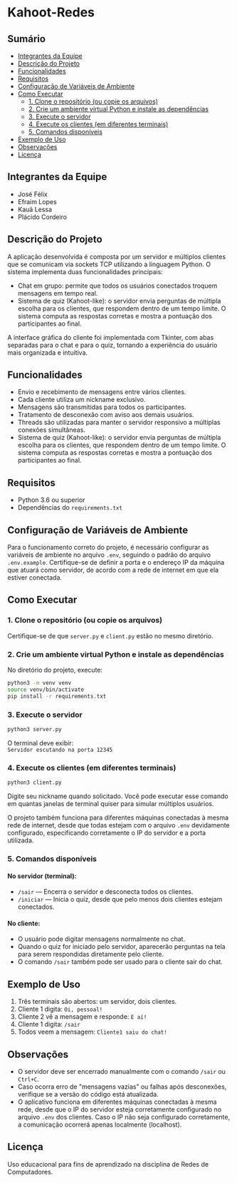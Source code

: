 # Kahoot-Redes

## Sumário

- [Integrantes da Equipe](#integrantes-da-equipe)
- [Descrição do Projeto](#descrição-do-projeto)
- [Funcionalidades](#funcionalidades)
- [Requisitos](#requisitos)
- [Configuração de Variáveis de Ambiente](#configuração-de-variáveis-de-ambiente)
- [Como Executar](#como-executar)
    - [1. Clone o repositório (ou copie os arquivos)](#1-clone-o-repositório-ou-copie-os-arquivos)
    - [2. Crie um ambiente virtual Python e instale as dependências](#2-crie-um-ambiente-virtual-python-e-instale-as-dependências)
    - [3. Execute o servidor](#3-execute-o-servidor)
    - [4. Execute os clientes (em diferentes terminais)](#4-execute-os-clientes-em-diferentes-terminais)
    - [5. Comandos disponíveis](#5-comandos-disponíveis)
- [Exemplo de Uso](#exemplo-de-uso)
- [Observações](#observações)
- [Licença](#licença)

## Integrantes da Equipe

- José Félix  
- Efraim Lopes  
- Kauã Lessa
- Plácido Cordeiro

## Descrição do Projeto

A aplicação desenvolvida é composta por um servidor e múltiplos clientes que se comunicam via sockets TCP utilizando a linguagem Python. O sistema implementa duas funcionalidades principais:
- Chat em grupo: permite que todos os usuários conectados troquem mensagens em tempo real.
- Sistema de quiz (Kahoot-like): o servidor envia perguntas de múltipla escolha para os clientes, que respondem dentro de um tempo limite. O sistema computa as respostas corretas e mostra a pontuação dos participantes ao final.

A interface gráfica do cliente foi implementada com Tkinter, com abas separadas para o chat e para o quiz, tornando a experiência do usuário mais organizada e intuitiva.

## Funcionalidades

- Envio e recebimento de mensagens entre vários clientes.
- Cada cliente utiliza um nickname exclusivo.
- Mensagens são transmitidas para todos os participantes.
- Tratamento de desconexão com aviso aos demais usuários.
- Threads são utilizadas para manter o servidor responsivo a múltiplas conexões simultâneas.
- Sistema de quiz (Kahoot-like): o servidor envia perguntas de múltipla escolha para os clientes, que respondem dentro de um tempo limite. O sistema computa as respostas corretas e mostra a pontuação dos participantes ao final.

## Requisitos

- Python 3.6 ou superior
- Dependências do `requirements.txt`

## Configuração de Variáveis de Ambiente

Para o funcionamento correto do projeto, é necessário configurar as variáveis de ambiente no arquivo `.env`, seguindo o padrão do arquivo `.env.example`. Certifique-se de definir a porta e o endereço IP da máquina que atuará como servidor, de acordo com a rede de internet em que ela estiver conectada.

## Como Executar

### 1. Clone o repositório (ou copie os arquivos)
Certifique-se de que `server.py` e `client.py` estão no mesmo diretório.

### 2. Crie um ambiente virtual Python e instale as dependências

No diretório do projeto, execute:

```bash
python3 -m venv venv
source venv/bin/activate
pip install -r requirements.txt
```

### 3. Execute o servidor

```bash
python3 server.py
```

O terminal deve exibir:  
`Servidor escutando na porta 12345`

### 4. Execute os clientes (em diferentes terminais)

```bash
python3 client.py
```

Digite seu nickname quando solicitado. Você pode executar esse comando em quantas janelas de terminal quiser para simular múltiplos usuários.

O projeto também funciona para diferentes máquinas conectadas à mesma rede de internet, desde que todas estejam com o arquivo `.env` devidamente configurado, especificando corretamente o IP do servidor e a porta utilizada.

### 5. Comandos disponíveis

#### No servidor (terminal):

- `/sair` — Encerra o servidor e desconecta todos os clientes.
- `/iniciar` — Inicia o quiz, desde que pelo menos dois clientes estejam conectados.

#### No cliente:

- O usuário pode digitar mensagens normalmente no chat.
- Quando o quiz for iniciado pelo servidor, aparecerão perguntas na tela para serem respondidas diretamente pelo cliente.
- O comando `/sair` também pode ser usado para o cliente sair do chat.

## Exemplo de Uso

1. Três terminais são abertos: um servidor, dois clientes.
2. Cliente 1 digita: `Oi, pessoal!`
3. Cliente 2 vê a mensagem e responde: `E aí!`
4. Cliente 1 digita: `/sair`
5. Todos veem a mensagem: `Cliente1 saiu do chat!`

## Observações

- O servidor deve ser encerrado manualmente com o comando `/sair` ou `Ctrl+C`.
- Caso ocorra erro de "mensagens vazias" ou falhas após desconexões, verifique se a versão do código está atualizada.
- O aplicativo funciona em diferentes máquinas conectadas à mesma rede, desde que o IP do servidor esteja corretamente configurado no arquivo `.env` dos clientes. Caso o IP não seja configurado corretamente, a comunicação ocorrerá apenas localmente (localhost).

## Licença

Uso educacional para fins de aprendizado na disciplina de Redes de Computadores.
